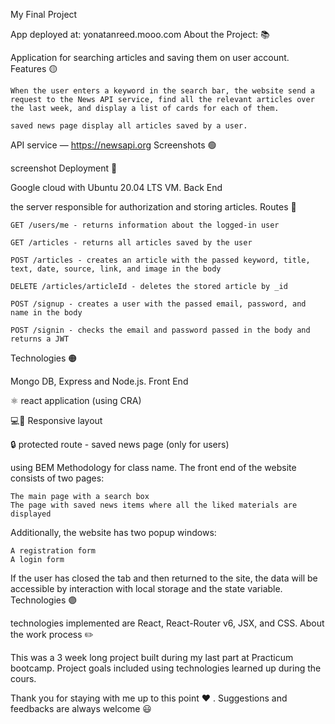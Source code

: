 My Final Project

App deployed at: yonatanreed.mooo.com
About the Project: 📚

Application for searching articles and saving them on user account.
Features 🟡

    When the user enters a keyword in the search bar, the website send a request to the News API service, find all the relevant articles over the last week, and display a list of cards for each of them.

    saved news page display all articles saved by a user.

API service — https://newsapi.org
Screenshots 🟢

screenshot
Deployment 🔵

Google cloud with Ubuntu 20.04 LTS VM.
Back End

the server responsible for authorization and storing articles.
Routes 🔴

    GET /users/me - returns information about the logged-in user

    GET /articles - returns all articles saved by the user

    POST /articles - creates an article with the passed keyword, title, text, date, source, link, and image in the body

    DELETE /articles/articleId - deletes the stored article by _id

    POST /signup - creates a user with the passed email, password, and name in the body

    POST /signin - checks the email and password passed in the body and returns a JWT

Technologies 🟠

Mongo DB, Express and Node.js.
Front End

⚛️ react application (using CRA)

💻📱 Responsive layout

🔒 protected route - saved news page (only for users)

using BEM Methodology for class name.
The front end of the website consists of two pages:

    The main page with a search box
    The page with saved news items where all the liked materials are displayed

Additionally, the website has two popup windows:

    A registration form
    A login form

If the user has closed the tab and then returned to the site, the data will be accessible by interaction with local storage and the state variable.
Technologies 🟣

technologies implemented are React, React-Router v6, JSX, and CSS.
About the work process ✏️

This was a 3 week long project built during my last part at Practicum bootcamp. Project goals included using technologies learned up during the cours.

Thank you for staying with me up to this point ❤ . Suggestions and feedbacks are always welcome 😃
